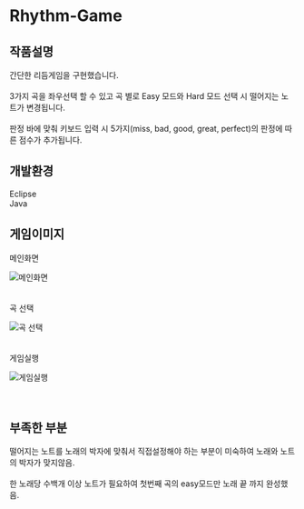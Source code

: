 # Rhythm-Game
## 작품설명
 간단한 리듬게임을 구현했습니다. <br><br>
 3가지 곡을 좌우선택 할 수 있고 곡 별로 Easy 모드와 Hard 모드 선택 시 떨어지는 노트가 변경됩니다.<br><br> 
 판정 바에 맞춰 키보드 입력 시 5가지(miss, bad, good, great, perfect)의 판정에 따른 점수가 추가됩니다. <br>
 
## 개발환경 
Eclipse<br>
Java
## 게임이미지
메인화면

![메인화면](https://user-images.githubusercontent.com/69416518/89730477-d654c880-da79-11ea-856c-6b835bd9696c.JPG)<br><br><br>
곡 선택

![곡 선택](https://user-images.githubusercontent.com/69416518/89730498-0f8d3880-da7a-11ea-8543-cb643afac44e.JPG)<br><br><br>
게임실행

![게임실행](https://user-images.githubusercontent.com/69416518/89730777-e7530900-da7c-11ea-86b8-6e5e5bcd4e4f.JPG)<br><br><br>

## 부족한 부분 

떨어지는 노트를 노래의 박자에 맞춰서 직접설정해야 하는 부분이 미숙하여 노래와 노트의 박자가 맞지않음.<br><br>
한 노래당 수백개 이상 노트가 필요하여 첫번째 곡의 easy모드만 노래 끝 까지 완성했음.
